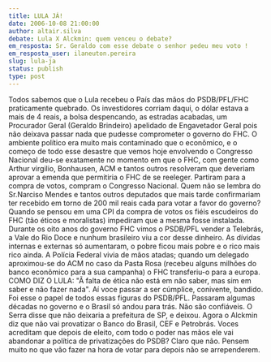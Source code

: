 ```yaml
---
title: LULA JÁ!
date: 2006-10-08 21:00:00
author: altair.silva
debate: Lula X Alckmin: quem venceu o debate?
em_resposta: Sr. Geraldo com esse debate o senhor pedeu meu voto !
em_resposta_user: ilaneuton.pereira
slug: lula-ja
status: publish 
type: post
---
```


Todos sabemos que o Lula recebeu o País das mãos do PSDB/PFL/FHC praticamente quebrado. Os investidores corriam daqui, o dólar estava a mais de 4 reais, a bolsa despencando, as estradas acabadas, um Procurador Geral (Geraldo Brindeiro) apelidado de Engavetador Geral pois não deixava passar nada que pudesse comprometer o governo do FHC. O ambiente político era muito mais contaminado que o econômico, e o começo de todo esse desastre que vemos hoje envolvendo o Congresso Nacional deu-se exatamente no momento em que o FHC, com gente como Arthur virgilio, Bonhausen, ACM e tantos outros resolveram que deveriam aprovar a emenda que permitiria o FHC de se reeleger. Partiram para a compra de votos, compram o Congresso Nacional. Quem não se lembra do Sr.Narciso Mendes e tantos outros deputados que mais tarde confirmariam ter recebido em torno de 200 mil reais cada para votar a favor do governo? Quando se pensou em uma CPI da compra de votos os fiéis escudeiros do FHC (tão éticos e moralistas) impediram que a mesma fosse instalada. Durante os oito anos do governo FHC vimos o PSDB/PFL vender a Telebrás, a Vale do Rio Doce e nunhum brasileiro viu a cor desse dinheiro. As dívidas internas e externas só aumentaram, o pobre ficou mais pobre e o rico mais rico ainda. A Polícia Federal vivia de mãos atadas; quando um delegado aproximou-se do ACM no caso da Pasta Rosa (recebeu alguns milhões do banco econômico para a sua campanha) o FHC transferiu-o para a europa. COMO DIZ O LULA: "Ã falta de ética não está em não saber, mas sim em saber e não fazer nada". Aí voce passar a ser cúmplice, conivente, bandido. Foi esse o papel de todos essas figuras do PSDB/PFL. Passaram algumas décadas no governo e o Brasil só andou para trás. Não são confiáveis. O Serra disse que não deixaria a prefeitura de SP, e deixou. Agora o Alckmin diz que não vai provatizar o Banco do Brasil, CEF e Petrobrás. Voces acreditam que depois de eleito, com todo o poder nas mãos ele vai abandonar a política de privatizações do PSDB? Claro que não. Pensem muito no que vão fazer na hora de votar para depois não se arrependerem.
